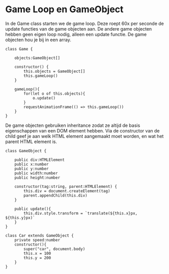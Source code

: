 # Game Loop en GameObject

In de Game class starten we de game loop. Deze roept 60x per seconde de update functies van de game objecten aan. De andere game objecten hebben geen eigen loop nodig, alleen een update functie. De game objecten hou je bij in een array.

```
class Game {

    objects:GameObject[]

    constructor() {
        this.objects = GameObject[]
        this.gameLoop()
    }

    gameLoop(){
        for(let o of this.objects){
            o.update()
        }
        requestAnimationFrame(() => this.gameLoop())
    }
}
```

De game objecten gebruiken inheritance zodat ze altijd de basis eigenschappen van een DOM element hebben. Via de constructor van de child geef je aan welk HTML element aangemaakt moet worden, en wat het parent HTML element is.

```
class GameObject {

    public div:HTMLElement
    public x:number
    public y:number
    public width:number
    public height:number
            
    constructor(tag:string, parent:HTMLElement) {
        this.div = document.createElement(tag)
        parent.appendChild(this.div)
    }

    public update(){
        this.div.style.transform = `translate(${this.x}px, ${this.y}px)`
    }
}

class Car extends GameObject {
    private speed:number
    constructor(){
        super("car", document.body)
        this.x = 100
        this.y = 200
    }
}
```